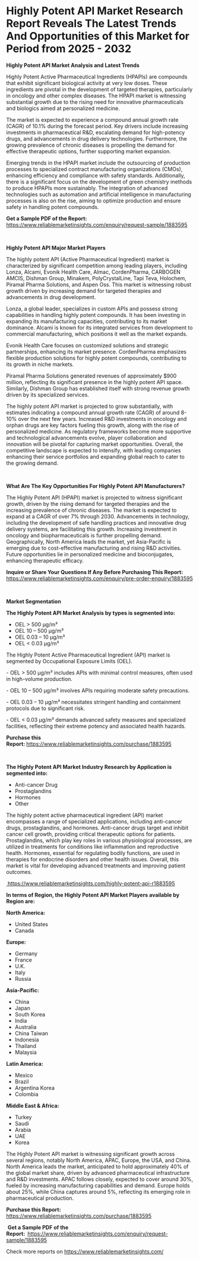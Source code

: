 <p><h1>Highly Potent API Market Research Report Reveals The Latest Trends And Opportunities of this Market for Period from 2025 - 2032</h1></p><p><strong>Highly Potent API Market Analysis and Latest Trends</strong></p>
<p><p>Highly Potent Active Pharmaceutical Ingredients (HPAPIs) are compounds that exhibit significant biological activity at very low doses. These ingredients are pivotal in the development of targeted therapies, particularly in oncology and other complex diseases. The HPAPI market is witnessing substantial growth due to the rising need for innovative pharmaceuticals and biologics aimed at personalized medicine. </p><p>The market is expected to experience a compound annual growth rate (CAGR) of 10.1% during the forecast period. Key drivers include increasing investments in pharmaceutical R&D, escalating demand for high-potency drugs, and advancements in drug delivery technologies. Furthermore, the growing prevalence of chronic diseases is propelling the demand for effective therapeutic options, further supporting market expansion.</p><p>Emerging trends in the HPAPI market include the outsourcing of production processes to specialized contract manufacturing organizations (CMOs), enhancing efficiency and compliance with safety standards. Additionally, there is a significant focus on the development of green chemistry methods to produce HPAPIs more sustainably. The integration of advanced technologies such as automation and artificial intelligence in manufacturing processes is also on the rise, aiming to optimize production and ensure safety in handling potent compounds.</p></p>
<p><strong>Get a Sample PDF of the Report:&nbsp;</strong> <a href="https://www.reliablemarketinsights.com/enquiry/request-sample/1883595?utm_campaign=2010&utm_medium=2&utm_source=Github&utm_content=ia&utm_term=31012025&utm_id=highly-potent-api">https://www.reliablemarketinsights.com/enquiry/request-sample/1883595</a></p>
<p>&nbsp;</p>
<p><strong>Highly Potent API Major Market Players</strong></p>
<p><p>The highly potent API (Active Pharmaceutical Ingredient) market is characterized by significant competition among leading players, including Lonza, Alcami, Evonik Health Care, Almac, CordenPharma, CARBOGEN AMCIS, Dishman Group, Minakem, PolyCrystalLine, Tapi Teva, Holochem, Piramal Pharma Solutions, and Aspen Oss. This market is witnessing robust growth driven by increasing demand for targeted therapies and advancements in drug development.</p><p>Lonza, a global leader, specializes in custom APIs and possess strong capabilities in handling highly potent compounds. It has been investing in expanding its manufacturing capacities, contributing to its market dominance. Alcami is known for its integrated services from development to commercial manufacturing, which positions it well as the market expands.</p><p>Evonik Health Care focuses on customized solutions and strategic partnerships, enhancing its market presence. CordenPharma emphasizes flexible production solutions for highly potent compounds, contributing to its growth in niche markets.</p><p>Piramal Pharma Solutions generated revenues of approximately $900 million, reflecting its significant presence in the highly potent API space. Similarly, Dishman Group has established itself with strong revenue growth driven by its specialized services.</p><p>The highly potent API market is projected to grow substantially, with estimates indicating a compound annual growth rate (CAGR) of around 8-10% over the next few years. Increased R&D investments in oncology and orphan drugs are key factors fueling this growth, along with the rise of personalized medicine. As regulatory frameworks become more supportive and technological advancements evolve, player collaboration and innovation will be pivotal for capturing market opportunities. Overall, the competitive landscape is expected to intensify, with leading companies enhancing their service portfolios and expanding global reach to cater to the growing demand.</p></p>
<p>&nbsp;</p>
<p><strong>What Are The Key Opportunities For Highly Potent API Manufacturers?</strong></p>
<p><p>The Highly Potent API (HPAPI) market is projected to witness significant growth, driven by the rising demand for targeted therapies and the increasing prevalence of chronic diseases. The market is expected to expand at a CAGR of over 7% through 2030. Advancements in technology, including the development of safe handling practices and innovative drug delivery systems, are facilitating this growth. Increasing investment in oncology and biopharmaceuticals is further propelling demand. Geographically, North America leads the market, yet Asia-Pacific is emerging due to cost-effective manufacturing and rising R&D activities. Future opportunities lie in personalized medicine and bioconjugates, enhancing therapeutic efficacy.</p></p>
<p><strong>Inquire or Share Your Questions If Any Before Purchasing This Report:</strong> <a href="https://www.reliablemarketinsights.com/enquiry/pre-order-enquiry/1883595?utm_campaign=2010&utm_medium=2&utm_source=Github&utm_content=ia&utm_term=31012025&utm_id=highly-potent-api">https://www.reliablemarketinsights.com/enquiry/pre-order-enquiry/1883595</a></p>
<p>&nbsp;</p>
<p><strong>Market Segmentation</strong></p>
<p><strong>The Highly Potent API Market Analysis by types is segmented into:</strong></p>
<p><ul><li>OEL > 500 µg/m³</li><li>OEL 10 – 500 µg/m³</li><li>OEL 0.03 – 10 µg/m³</li><li>OEL < 0.03 µg/m³</li></ul></p>
<p><p>The Highly Potent Active Pharmaceutical Ingredient (API) market is segmented by Occupational Exposure Limits (OEL). </p><p>- OEL > 500 µg/m³ includes APIs with minimal control measures, often used in high-volume production.</p><p>- OEL 10 – 500 µg/m³ involves APIs requiring moderate safety precautions.</p><p>- OEL 0.03 – 10 µg/m³ necessitates stringent handling and containment protocols due to significant risk.</p><p>- OEL < 0.03 µg/m³ demands advanced safety measures and specialized facilities, reflecting their extreme potency and associated health hazards.</p></p>
<p><strong>Purchase this Report:&nbsp;</strong><a href="https://www.reliablemarketinsights.com/purchase/1883595?utm_campaign=2010&utm_medium=2&utm_source=Github&utm_content=ia&utm_term=31012025&utm_id=highly-potent-api">https://www.reliablemarketinsights.com/purchase/1883595</a></p>
<p>&nbsp;</p>
<p><strong>The Highly Potent API Market Industry Research by Application is segmented into:</strong></p>
<p><ul><li>Anti-cancer Drug</li><li>Prostaglandins</li><li>Hormones</li><li>Other</li></ul></p>
<p><p>The highly potent active pharmaceutical ingredient (API) market encompasses a range of specialized applications, including anti-cancer drugs, prostaglandins, and hormones. Anti-cancer drugs target and inhibit cancer cell growth, providing critical therapeutic options for patients. Prostaglandins, which play key roles in various physiological processes, are utilized in treatments for conditions like inflammation and reproductive health. Hormones, essential for regulating bodily functions, are used in therapies for endocrine disorders and other health issues. Overall, this market is vital for developing advanced treatments and improving patient outcomes.</p></p>
<p><a href="https://www.reliablemarketinsights.com/highly-potent-api-r1883595?utm_campaign=2010&utm_medium=2&utm_source=Github&utm_content=ia&utm_term=31012025&utm_id=highly-potent-api">&nbsp;https://www.reliablemarketinsights.com/highly-potent-api-r1883595</a></p>
<p><strong>In terms of Region, the Highly Potent API Market Players available by Region are:</strong></p>
<p>
    <p> <strong> North America: </strong>
        <ul>
            <li>United States</li>
            <li>Canada</li>
        </ul>
        </p> 
    <p> <strong> Europe: </strong>
        <ul>
            <li>Germany</li>
            <li>France</li>
            <li>U.K.</li>
            <li>Italy</li>
            <li>Russia</li>
        </ul>
        </p> 
    <p> <strong> Asia-Pacific: </strong>
        <ul>
            <li>China</li>
            <li>Japan</li>
            <li>South Korea</li>
            <li>India</li>
            <li>Australia</li>
            <li>China Taiwan</li>
            <li>Indonesia</li>
            <li>Thailand</li>
            <li>Malaysia</li>
        </ul>
        </p> 
    <p> <strong> Latin America: </strong>
        <ul>
            <li>Mexico</li>
            <li>Brazil</li>
            <li>Argentina Korea</li>
            <li>Colombia</li>
        </ul>
        </p> 
    <p> <strong> Middle East & Africa: </strong>
        <ul>
            <li>Turkey</li>
            <li>Saudi</li>
            <li>Arabia</li>
            <li>UAE</li>
            <li>Korea</li>
        </ul>
    </p>
    </p>
<p><p>The Highly Potent API market is witnessing significant growth across several regions, notably North America, APAC, Europe, the USA, and China. North America leads the market, anticipated to hold approximately 40% of the global market share, driven by advanced pharmaceutical infrastructure and R&D investments. APAC follows closely, expected to cover around 30%, fueled by increasing manufacturing capabilities and demand. Europe holds about 25%, while China captures around 5%, reflecting its emerging role in pharmaceutical production.</p></p>
<p><strong>Purchase this Report: </strong><a href="https://www.reliablemarketinsights.com/purchase/1883595?utm_campaign=2010&utm_medium=2&utm_source=Github&utm_content=ia&utm_term=31012025&utm_id=highly-potent-api">https://www.reliablemarketinsights.com/purchase/1883595</a></p>
<p>&nbsp;<strong>Get a Sample PDF of the Report:&nbsp;&nbsp;</strong><a href="https://www.reliablemarketinsights.com/enquiry/request-sample/1883595?utm_campaign=2010&utm_medium=2&utm_source=Github&utm_content=ia&utm_term=31012025&utm_id=highly-potent-api">https://www.reliablemarketinsights.com/enquiry/request-sample/1883595</a></p>
<p><strong></strong></p>
<p>Check more reports on <a href="https://www.reliablemarketinsights.com/?utm_campaign=2010&utm_medium=2&utm_source=Github&utm_content=ia&utm_term=31012025&utm_id=highly-potent-api">https://www.reliablemarketinsights.com/</a></p>